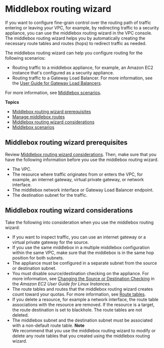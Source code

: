 # Middlebox routing wizard<a name="middlebox-routing-console"></a>

If you want to configure fine\-grain control over the routing path of traffic entering or leaving your VPC, for example, by redirecting traffic to a security appliance, you can use the middlebox routing wizard in the VPC console\. The middlebox routing wizard helps you by automatically creating the necessary route tables and routes \(hops\) to redirect traffic as needed\.

The middlebox routing wizard can help you configure routing for the following scenarios:
+ Routing traffic to a middlebox appliance, for example, an Amazon EC2 instance that's configured as a security appliance\.
+ Routing traffic to a Gateway Load Balancer\. For more information, see the [User Guide for Gateway Load Balancers](https://docs.aws.amazon.com/elasticloadbalancing/latest/gateway/)\.

For more information, see [Middlebox scenarios](middlebox-routing-examples.md)\.

**Topics**
+ [Middlebox routing wizard prerequisites](#routing-console-rules)
+ [Manage middlebox routes](working-with-routing-console.md)
+ [Middlebox routing wizard considerations](#console-routes-considerations)
+ [Middlebox scenarios](middlebox-routing-examples.md)

## Middlebox routing wizard prerequisites<a name="routing-console-rules"></a>

Review [Middlebox routing wizard considerations](#console-routes-considerations)\. Then, make sure that you have the following information before you use the middlebox routing wizard\.
+ The VPC\.
+ The resource where traffic originates from or enters the VPC, for example, an internet gateway, virtual private gateway, or network interface\.
+ The middlebox network interface or Gateway Load Balancer endpoint\.
+ The destination subnet for the traffic\.

## Middlebox routing wizard considerations<a name="console-routes-considerations"></a>

Take the following into consideration when you use the middlebox routing wizard:
+ If you want to inspect traffic, you can use an internet gateway or a virtual private gateway for the source\.
+ If you use the same middlebox in a multiple middlebox configuration within the same VPC, make sure that the middlebox is in the same hop position for both subnets\.
+ The appliance must be configured in a separate subnet from the source or destination subnet\. 
+ You must disable source/destination checking on the appliance\. For more information, see [Changing the Source or Destination Checking](https://docs.aws.amazon.com/AWSEC2/latest/UserGuide/using-eni.html#change_source_dest_check) in the *Amazon EC2 User Guide for Linux Instances*\.
+ The route tables and routes that the middlebox routing wizard creates count toward your quotas\. For more information, see [Route tables](amazon-vpc-limits.md#vpc-limits-route-tables)\.
+ If you delete a resource, for example a network interface, the route table associations with the resource are removed\. If the resource is a target, the route destination is set to blackhole\. The route tables are not deleted\.
+ The middlebox subnet and the destination subnet must be associated with a non\-default route table\.
**Note**  
We recommend that you use the middlebox routing wizard to modify or delete any route tables that you created using the middlebox routing wizard\.